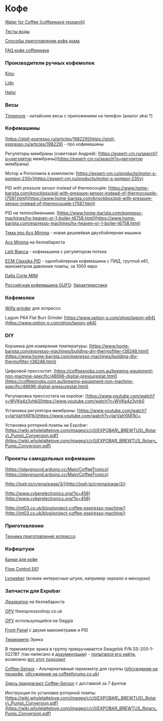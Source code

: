 # Кофе

[Water for Coffee \[coffeewave research\]](https://docs.google.com/spreadsheets/d/1Xr_GqjckPLa5x0trZM9REiF7Vg5wzGZL89tyjofvj4E/edit#gid=0)

[Тесты воды](https://docs.google.com/spreadsheets/d/1HuJnIRkoysiRVnxUttLRF1u6jUdk_YCWlmknmDLUmHU/edit#gid=0)

[Способы приготовления кофе дома](https://docs.google.com/spreadsheets/d/1gBnl1UuuC6IX4MAYGjvdKSAP9PgEzgky9ny8DIqBU1A/edit?usp=sharing)

[FAQ кофе coffeewave](https://docs.google.com/document/d/1oJRel_2eSNReUwKShNUV0t8esBRWVxV0S4dm0rD_lo4/edit?usp=sharing)

### Производители ручных кофемолок

[Kinu](https://kinugrinders.com/)

[Lido](http://www.oehandgrinders.com/OE-Manual-Coffee-Grinders_c_1.html)

[Helor](https://helor-coffee.com/buy-now/)

### Весы

[Timemore](https://www.torrefacto.ru/catalog/accessories/timemore-black-mirror/) - китайские весы с приложением на телефон \(аналог akai ?\)

### Кофемашины

[https://stoll-espresso.ru/articles/198229](https://stoll-espresso.ru/articles/198229) - про кофемашины

Регуляторы мембраны \(советовал Андрей\): [https://expert-cm.ru/search?q=регулятор мембраны](https://expert-cm.ru/search?q=регулятор мембраны)

Мотор и Ротопомпа в комплекте: [https://expert-cm.ru/products/motor-s-pompoi-230v](https://expert-cm.ru/products/motor-s-pompoi-230v)

PID with pressure sensor instead of thermocouple: [https://www.home-barista.com/knockbox/pid-with-pressure-sensor-instead-of-thermocouple-t7587.html](https://www.home-barista.com/knockbox/pid-with-pressure-sensor-instead-of-thermocouple-t7587.html)

PID на теплообменнике: [https://www.home-barista.com/espresso-machines/hx-heaven-or-1-boiler-t6758.html](https://www.home-barista.com/espresso-machines/hx-heaven-or-1-boiler-t6758.html)

[Тема про Acs Minima](https://coffeeforums.co.uk/showthread.php?45898-ACS-Minima-Beta-Machines-creating-list-of-people-who-want-one/page39) - новая дешевёвая двухбойлерная машина

[Acs Minima](https://www.bellabarista.co.uk/brands/acs-minima-dual-boiler-espresso-machine.html) на беллабариста

[Lelit Bianca](https://www.bellabarista.co.uk/brands/lelit-bianca-dual-boiler-paddle-pl162t.html) - кофемашина с регулятором потока

[ECM Classika PID](https://stoll-espresso.ru/products/ecm-classika-pid) - однобойлерная кофемашина с ПИД, группой е61, манометром давления помпы, за 1000 евро

[Dalla Corte MINI](https://coffeestate.ru/p226264155-dalla-corte-mini.html)

[Российская кофемашина GUFO](http://www.guforus.com/s1.php): [Характеристики](http://www.guforus.com/files/GUFO_S1.pdf)

### Кофемолки

[Wilfa grinder](https://www.slurp.coffee/en/shop/grinders/wilfa-svart-uniform-wsfbs-100b-coffee-grinder/) для эспрессо

Lagom P64 Flat Burr Grinder [https://www.option-o.com/shop/lagom-p64](https://www.option-o.com/shop/lagom-p64)

### **DIY**

Корзинка для измерения температуры: [https://www.home-barista.com/espresso-machines/building-diy-thermofilter-t38248.html](https://www.home-barista.com/espresso-machines/building-diy-thermofilter-t38248.html)

Цифровой прессостат: [https://coffeesnobs.com.au/brewing-equipment-non-machine-specific/48696-digital-pressurestat.html](https://coffeesnobs.com.au/brewing-equipment-non-machine-specific/48696-digital-pressurestat.html)

Регулировка прессостата на expobar: [https://www.youtube.com/watch?v=WVKg4z3yhkI](https://www.youtube.com/watch?v=WVKg4z3yhkI)

Установка регулятора мембраны: [https://www.youtube.com/watch?v=tarVahYAR1k](https://www.youtube.com/watch?v=tarVahYAR1k)+

Установка роторной помпы на Expobar: [https://wiki.wholelattelove.com/images/c/c0/EXPOBAR\_BREWTUS\_Rotary\_Pump\_Conversion.pdf](https://wiki.wholelattelove.com/images/c/c0/EXPOBAR_BREWTUS_Rotary_Pump_Conversion.pdf)

### Проекты самодельных кофемашин

[https://playground.arduino.cc/Main/CoffeeTronics](https://playground.arduino.cc/Main/CoffeeTronics)

[http://josh.to/crema/page/3/](http://josh.to/crema/page/3/)

[http://www.cyberelectronics.org/?p=458](http://www.cyberelectronics.org/?p=458)

[http://int03.co.uk/blog/project-coffee-espiresso-machine/](http://int03.co.uk/blog/project-coffee-espiresso-machine/)

### Приготовление

[Техника приготовления эспрессо](https://www.torrefacto.ru/blog/brew-guide/espresso-first-steps/)

### Кофештуки

[Банки для кофе](https://www.bellabarista.co.uk/brands/airscape.html)

[Flow Control E61](https://www.wholelattelove.com/collections/profitec/products/profitec-e61-flow-control-device)

[Lynweber](https://lynweber.com/products/) \(всякие интересные штуки, например зеркало и мензурки\)

### Запчасти для Expobar

[Деаэратор](https://www.bellabarista.co.uk/espresso-parts/coffee-machine-parts-by-brand/expobar-parts/expobar-air-bleed-valve-brass.html) на беллабариста

[OPV](https://www.theespressoshop.co.uk/en/Expobar-Pump-Bypass-Fitting-ø-18---30400055/m-4385.aspx) theespressoshop.co.uk

[OPV](https://shop.partsguru.com/Adjustable-expansion-valve-10-Bar-1-8M-1-8M-S200116.htm?categoryId=-1) использующийся на Gaggia

[Front Panel](https://shop.partsguru.com/Expobar-Office-Front-Panel-W-Display-0040033.htm?categoryId=-1) с двумя манометрами и PID

[Термометр](https://www.chriscoffee.com/e61-digital-thermometer-adapter-p/sss-04.htm) Эрика

В термометре эрика в группу прикручивается  Swagelok P/N SS-200-1-0221BT \(так написано в [документации](https://www.chriscoffee.com/v/vspfiles/manuals/Digital_Thermometer_Adapter_Manual.pdf)\) - [попытался его найти](https://www.swagelok.com/en/search?N=0&Ntt=SS-200-1&nrpp=24&No=0&language=en&tab=productTabs&), возможно [вот этот подходит](https://www.swagelok.com/en/catalog/Product/Detail?part=SS-200-1-2RP)

[Coffee-Sensor](https://coffee-sensor.com/) - Альтернативный термометр для группы \([обсуждение на прокофе](http://prokofe.ru/plugins/forum/forum_viewtopic.php?212492), [обсуждение на coffeeforums.co.uk](https://coffeeforums.co.uk/showthread.php?47156-REVIEW-Coffee-Sensor-E61-digital-group-thermometer)\)

[Здесь предлагают Coffee-Sensor](https://www.theespressoshop.co.uk/en/Coffee-Sensor-E61-HX-and-Dual-Boiler-Digital-Grouphead-Thermometer/m-4258.aspx) с доставкой за 7 фунтов

Инструкция по установке роторной помпы: [https://wiki.wholelattelove.com/images/c/c0/EXPOBAR\_BREWTUS\_Rotary\_Pump\_Conversion.pdf](https://wiki.wholelattelove.com/images/c/c0/EXPOBAR_BREWTUS_Rotary_Pump_Conversion.pdf)

